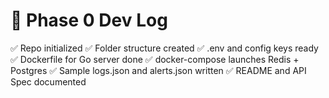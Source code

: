 # 🧾 Phase 0 Dev Log

✅ Repo initialized
✅ Folder structure created
✅ .env and config keys ready
✅ Dockerfile for Go server done
✅ docker-compose launches Redis + Postgres
✅ Sample logs.json and alerts.json written
✅ README and API Spec documented


